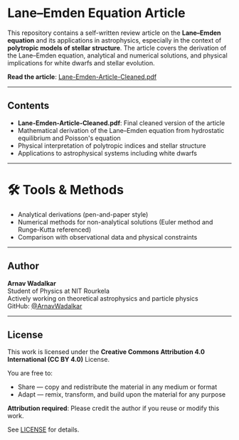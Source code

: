 # Lane–Emden Equation Article

This repository contains a self-written review article on the **Lane–Emden equation** and its applications in astrophysics, especially in the context of **polytropic models of stellar structure**. The article covers the derivation of the Lane–Emden equation, analytical and numerical solutions, and physical implications for white dwarfs and stellar evolution.

 **Read the article**: [Lane-Emden-Article-Cleaned.pdf](Lane-Emden-Article-Cleaned.pdf)

---

## Contents

-  **Lane-Emden-Article-Cleaned.pdf**: Final cleaned version of the article
- Mathematical derivation of the Lane–Emden equation from hydrostatic equilibrium and Poisson's equation
- Physical interpretation of polytropic indices and stellar structure
- Applications to astrophysical systems including white dwarfs

---

# 🛠️ Tools & Methods

- Analytical derivations (pen-and-paper style)
- Numerical methods for non-analytical solutions (Euler method and Runge-Kutta referenced)
- Comparison with observational data and physical constraints

---

##  Author

**Arnav Wadalkar**  
Student of Physics at NIT Rourkela  
Actively working on theoretical astrophysics and particle physics  
GitHub: [@ArnavWadalkar](https://github.com/ArnavWadalkar)

---

## License

This work is licensed under the **Creative Commons Attribution 4.0 International (CC BY 4.0)** License.

You are free to:

- Share — copy and redistribute the material in any medium or format
- Adapt — remix, transform, and build upon the material for any purpose

**Attribution required**: Please credit the author if you reuse or modify this work.

See [LICENSE](LICENSE) for details.

